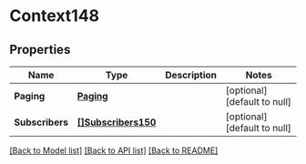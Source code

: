 # Context148

## Properties
Name | Type | Description | Notes
------------ | ------------- | ------------- | -------------
**Paging** | [**Paging**](Paging.md) |  | [optional] [default to null]
**Subscribers** | [**[]Subscribers150**](Subscribers150.md) |  | [optional] [default to null]

[[Back to Model list]](../README.md#documentation-for-models) [[Back to API list]](../README.md#documentation-for-api-endpoints) [[Back to README]](../README.md)


